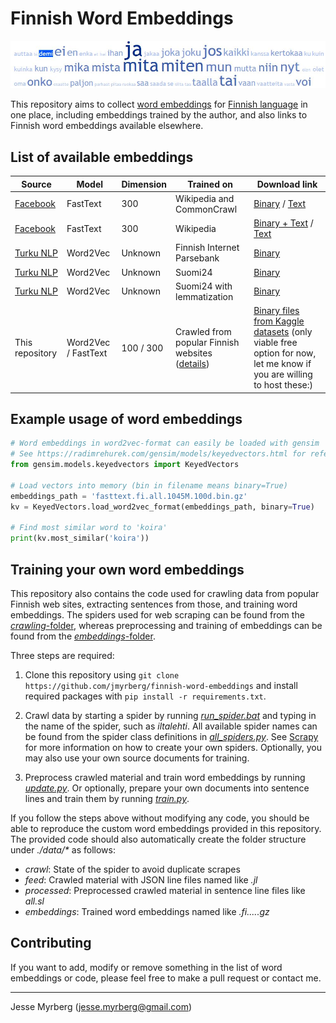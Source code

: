 # Finnish Word Embeddings

![Finnish words](picture.JPG "Finnish words")

This repository aims to collect [word embeddings](https://en.wikipedia.org/wiki/Word_embedding) for [Finnish language](https://en.wikipedia.org/wiki/Finnish_language) in one place, including embeddings trained by the author, and also links to Finnish word embeddings available elsewhere.

## List of available embeddings
|   Source																|   Model		|   Dimension	|  	Trained on								|	Download link 	|
|---																	|---			|---			|---										|---			  	|
|   [Facebook](https://fasttext.cc/docs/en/crawl-vectors.html)			|   FastText	|	300			| 	Wikipedia and CommonCrawl				|		[Binary](https://dl.fbaipublicfiles.com/fasttext/vectors-crawl/cc.fi.300.bin.gz) / [Text](https://dl.fbaipublicfiles.com/fasttext/vectors-crawl/cc.fi.300.vec.gz) |
|   [Facebook](https://fasttext.cc/docs/en/pretrained-vectors.html)		|   FastText	|	300			| 	Wikipedia								|		[Binary + Text](https://dl.fbaipublicfiles.com/fasttext/vectors-wiki/wiki.fi.zip) / [Text](https://dl.fbaipublicfiles.com/fasttext/vectors-wiki/wiki.fi.vec)	|
|   [Turku NLP](https://turkunlp.org/finnish_nlp.html)					|  	Word2Vec	|	Unknown 	|   Finnish Internet Parsebank          	|	[Binary](http://dl.turkunlp.org/finnish-embeddings/finnish_4B_parsebank_skgram.bin)				|
|   [Turku NLP](https://turkunlp.org/finnish_nlp.html)					|  	Word2Vec	|	Unknown 	|   Suomi24									|	[Binary](http://dl.turkunlp.org/finnish-embeddings/finnish_s24_skgram.bin)				|
|   [Turku NLP](https://turkunlp.org/finnish_nlp.html)					|  	Word2Vec	|	Unknown 	|   Suomi24 with lemmatization				|	[Binary](http://dl.turkunlp.org/finnish-embeddings/finnish_s24_skgram_lemmas.bin)				|
|   This repository														|   Word2Vec / FastText			|   100 / 300			|   Crawled from popular Finnish websites ([details](crawling/spiders/all_spiders.py))	|	[Binary files from Kaggle datasets](https://www.kaggle.com/jmyrberg/finnish-word-embeddings) (only viable free option for now, let me know if you are willing to host these:)	|

## Example usage of word embeddings

```python
# Word embeddings in word2vec-format can easily be loaded with gensim
# See https://radimrehurek.com/gensim/models/keyedvectors.html for reference
from gensim.models.keyedvectors import KeyedVectors

# Load vectors into memory (bin in filename means binary=True)
embeddings_path = 'fasttext.fi.all.1045M.100d.bin.gz'
kv = KeyedVectors.load_word2vec_format(embeddings_path, binary=True)

# Find most similar word to 'koira'
print(kv.most_similar('koira'))
```

## Training your own word embeddings

This repository also contains the code used for crawling data from popular Finnish web sites, extracting sentences from those, and training word embeddings. The spiders used for web scraping can be found from the [*crawling*-folder](crawling/), whereas preprocessing and training of embeddings can be found from the [*embeddings*-folder](embeddings/).

Three steps are required:

1. Clone this repository using ```git clone https://github.com/jmyrberg/finnish-word-embeddings``` and install required packages with ```pip install -r requirements.txt```.

2. Crawl data by starting a spider by running [*run_spider.bat*](scripts/run_spider.bat) and typing in the name of the spider, such as *iltalehti*. All available spider names can be found from the spider class definitions in [*all_spiders.py*](crawling/spiders/all_spiders.py). See [Scrapy](https://scrapy.org/) for more information on how to create your own spiders. Optionally, you may also use your own source documents for training.

3. Preprocess crawled material and train word embeddings by running [*update.py*](embeddings/update.py). Or optionally, prepare your own documents into sentence lines and train them by running [*train.py*](embeddings/train.py).

If you follow the steps above without modifying any code, you should be able to reproduce the custom word embeddings provided in this repository. The provided code should also automatically create the folder structure under *./data/\** as follows:

* *crawl*: State of the spider to avoid duplicate scrapes
* *feed*: Crawled material with JSON line files named like *<spiderName>.jl*
* *processed*: Preprocessed crawled material in sentence line files like *all.sl*
* *embeddings*: Trained word embeddings named like *<modelName>.fi.<sentenceLineFilename>.<numberOfTokensTrainedOn>.<embeddingsDimension>.<format>.gz*

## Contributing

If you want to add, modify or remove something in the list of word embeddings or code, please feel free to make a pull request or contact me.

---
Jesse Myrberg (jesse.myrberg@gmail.com)